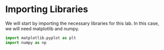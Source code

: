 # Importing Libraries

We will start by importing the necessary libraries for this lab. In this case, we will need matplotlib and numpy.

```python
import matplotlib.pyplot as plt
import numpy as np
```
